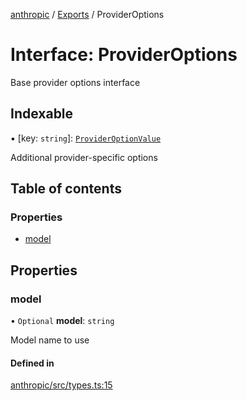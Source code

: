 <!-- 
 ⚠️  AUTO-GENERATED FILE - DO NOT EDIT MANUALLY
 This file is automatically generated by scripts/docs-generator.js
 To make changes, edit the source TypeScript files or update the generator script
-->

[anthropic](../../) / [Exports](../modules) / ProviderOptions

# Interface: ProviderOptions

Base provider options interface

## Indexable

▪ [key: `string`]: [`ProviderOptionValue`](../modules#provideroptionvalue)

Additional provider-specific options

## Table of contents

### Properties

- [model](ProviderOptions#model)

## Properties

### model

• `Optional` **model**: `string`

Model name to use

#### Defined in

[anthropic/src/types.ts:15](https://github.com/woojubb/robota/blob/87419dbb26faf50d7f1d60ae717fbe215743d1f6/packages/anthropic/src/types.ts#L15)
